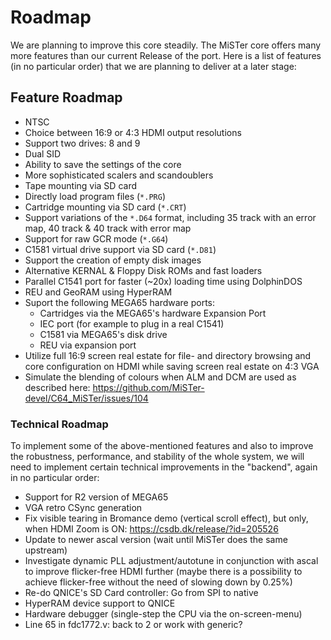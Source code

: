 Roadmap
=======

We are planning to improve this core steadily. The MiSTer core offers many
more features than our current Release of the port. Here is a list of features
(in no particular order) that we are planning to deliver at a later stage:

Feature Roadmap
---------------


* NTSC
* Choice between 16:9 or 4:3 HDMI output resolutions
* Support two drives: 8 and 9
* Dual SID
* Ability to save the settings of the core
* More sophisticated scalers and scandoublers
* Tape mounting via SD card
* Directly load program files (`*.PRG`)
* Cartridge mounting via SD card (`*.CRT`)
* Support variations of the `*.D64` format, including 35 track with an error
  map, 40 track & 40 track with error map
* Support for raw GCR mode (`*.G64`)
* C1581 virtual drive support via SD card (`*.D81`)
* Support the creation of empty disk images
* Alternative KERNAL & Floppy Disk ROMs and fast loaders
* Parallel C1541 port for faster (~20x) loading time using DolphinDOS
* REU and GeoRAM using HyperRAM
* Suport the following MEGA65 hardware ports:
  * Cartridges via the MEGA65's hardware Expansion Port
  * IEC port (for example to plug in a real C1541)
  * C1581 via MEGA65's disk drive
  * REU via expansion port
* Utilize full 16:9 screen real estate for file- and directory browsing and
  core configuration on HDMI while saving screen real estate on 4:3 VGA
* Simulate the blending of colours when ALM and DCM are used
  as described here: https://github.com/MiSTer-devel/C64_MiSTer/issues/104

### Technical Roadmap

To implement some of the above-mentioned features and also to improve the
robustness, performance, and stability of the whole system, we will need
to implement certain technical improvements in the "backend", again in no
particular order:

* Support for R2 version of MEGA65
* VGA retro CSync generation
* Fix visible tearing in Bromance demo (vertical scroll effect), but only,
  when HDMI Zoom is ON: https://csdb.dk/release/?id=205526
* Update to newer ascal version (wait until MiSTer does the same upstream)
* Investigate dynamic PLL adjustment/autotune in conjunction with ascal
  to improve flicker-free HDMI further (maybe there is a possibility to
  achieve flicker-free without the need of slowing down by 0.25%)
* Re-do QNICE's SD Card controller: Go from SPI to native
* HyperRAM device support to QNICE
* Hardware debugger (single-step the CPU via the on-screen-menu)
* Line 65 in fdc1772.v: back to 2 or work with generic?
